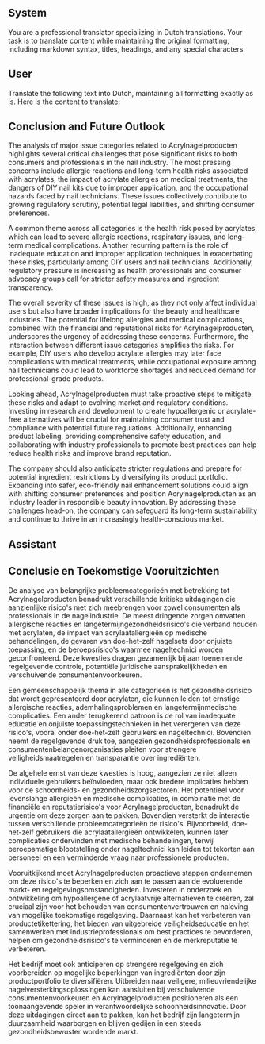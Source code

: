 ## System

You are a professional translator specializing in Dutch translations. 
Your task is to translate content while maintaining the original formatting, including markdown syntax, 
titles, headings, and any special characters.

## User

Translate the following text into Dutch, maintaining all formatting exactly as is.
Here is the content to translate:
## Conclusion and Future Outlook  

The analysis of major issue categories related to Acrylnagelproducten highlights several critical challenges that pose significant risks to both consumers and professionals in the nail industry. The most pressing concerns include allergic reactions and long-term health risks associated with acrylates, the impact of acrylate allergies on medical treatments, the dangers of DIY nail kits due to improper application, and the occupational hazards faced by nail technicians. These issues collectively contribute to growing regulatory scrutiny, potential legal liabilities, and shifting consumer preferences.  

A common theme across all categories is the health risk posed by acrylates, which can lead to severe allergic reactions, respiratory issues, and long-term medical complications. Another recurring pattern is the role of inadequate education and improper application techniques in exacerbating these risks, particularly among DIY users and nail technicians. Additionally, regulatory pressure is increasing as health professionals and consumer advocacy groups call for stricter safety measures and ingredient transparency.  

The overall severity of these issues is high, as they not only affect individual users but also have broader implications for the beauty and healthcare industries. The potential for lifelong allergies and medical complications, combined with the financial and reputational risks for Acrylnagelproducten, underscores the urgency of addressing these concerns. Furthermore, the interaction between different issue categories amplifies the risks. For example, DIY users who develop acrylate allergies may later face complications with medical treatments, while occupational exposure among nail technicians could lead to workforce shortages and reduced demand for professional-grade products.  

Looking ahead, Acrylnagelproducten must take proactive steps to mitigate these risks and adapt to evolving market and regulatory conditions. Investing in research and development to create hypoallergenic or acrylate-free alternatives will be crucial for maintaining consumer trust and compliance with potential future regulations. Additionally, enhancing product labeling, providing comprehensive safety education, and collaborating with industry professionals to promote best practices can help reduce health risks and improve brand reputation.  

The company should also anticipate stricter regulations and prepare for potential ingredient restrictions by diversifying its product portfolio. Expanding into safer, eco-friendly nail enhancement solutions could align with shifting consumer preferences and position Acrylnagelproducten as an industry leader in responsible beauty innovation. By addressing these challenges head-on, the company can safeguard its long-term sustainability and continue to thrive in an increasingly health-conscious market.

## Assistant

## Conclusie en Toekomstige Vooruitzichten  

De analyse van belangrijke probleemcategorieën met betrekking tot Acrylnagelproducten benadrukt verschillende kritieke uitdagingen die aanzienlijke risico's met zich meebrengen voor zowel consumenten als professionals in de nagelindustrie. De meest dringende zorgen omvatten allergische reacties en langetermijngezondheidsrisico's die verband houden met acrylaten, de impact van acrylaatallergieën op medische behandelingen, de gevaren van doe-het-zelf nagelsets door onjuiste toepassing, en de beroepsrisico's waarmee nageltechnici worden geconfronteerd. Deze kwesties dragen gezamenlijk bij aan toenemende regelgevende controle, potentiële juridische aansprakelijkheden en verschuivende consumentenvoorkeuren.  

Een gemeenschappelijk thema in alle categorieën is het gezondheidsrisico dat wordt gepresenteerd door acrylaten, die kunnen leiden tot ernstige allergische reacties, ademhalingsproblemen en langetermijnmedische complicaties. Een ander terugkerend patroon is de rol van inadequate educatie en onjuiste toepassingstechnieken in het verergeren van deze risico's, vooral onder doe-het-zelf gebruikers en nageltechnici. Bovendien neemt de regelgevende druk toe, aangezien gezondheidsprofessionals en consumentenbelangenorganisaties pleiten voor strengere veiligheidsmaatregelen en transparantie over ingrediënten.  

De algehele ernst van deze kwesties is hoog, aangezien ze niet alleen individuele gebruikers beïnvloeden, maar ook bredere implicaties hebben voor de schoonheids- en gezondheidszorgsectoren. Het potentieel voor levenslange allergieën en medische complicaties, in combinatie met de financiële en reputatierisico's voor Acrylnagelproducten, benadrukt de urgentie om deze zorgen aan te pakken. Bovendien versterkt de interactie tussen verschillende probleemcategorieën de risico's. Bijvoorbeeld, doe-het-zelf gebruikers die acrylaatallergieën ontwikkelen, kunnen later complicaties ondervinden met medische behandelingen, terwijl beroepsmatige blootstelling onder nageltechnici kan leiden tot tekorten aan personeel en een verminderde vraag naar professionele producten.  

Vooruitkijkend moet Acrylnagelproducten proactieve stappen ondernemen om deze risico's te beperken en zich aan te passen aan de evoluerende markt- en regelgevingsomstandigheden. Investeren in onderzoek en ontwikkeling om hypoallergene of acrylaatvrije alternatieven te creëren, zal cruciaal zijn voor het behouden van consumentenvertrouwen en naleving van mogelijke toekomstige regelgeving. Daarnaast kan het verbeteren van productetikettering, het bieden van uitgebreide veiligheidseducatie en het samenwerken met industrieprofessionals om best practices te bevorderen, helpen om gezondheidsrisico's te verminderen en de merkreputatie te verbeteren.  

Het bedrijf moet ook anticiperen op strengere regelgeving en zich voorbereiden op mogelijke beperkingen van ingrediënten door zijn productportfolio te diversifiëren. Uitbreiden naar veiligere, milieuvriendelijke nagelversterkingsoplossingen kan aansluiten bij verschuivende consumentenvoorkeuren en Acrylnagelproducten positioneren als een toonaangevende speler in verantwoordelijke schoonheidsinnovatie. Door deze uitdagingen direct aan te pakken, kan het bedrijf zijn langetermijn duurzaamheid waarborgen en blijven gedijen in een steeds gezondheidsbewuster wordende markt.

